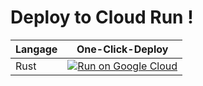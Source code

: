 # Deploy to Cloud Run !

|Langage| One-Click-Deploy |
| ----- | ---------------- |
| Rust     | [![Run on Google Cloud](https://deploy.cloud.run/button.svg)](https://deploy.cloud.run?dir=rust)                    